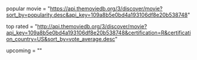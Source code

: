 popular movie = "https://api.themoviedb.org/3/discover/movie?sort_by=popularity.desc&api_key=109a8b5e0bd4a193106df8e20b538748"

top rated = "http://api.themoviedb.org/3/discover/movie?api_key=109a8b5e0bd4a193106df8e20b538748&certification=R&certification_country=US&sort_by=vote_average.desc"

upcoming = ""